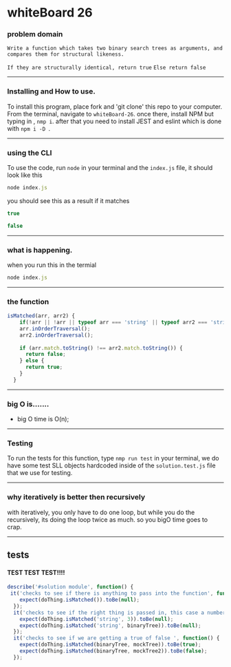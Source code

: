 
# whiteBoard 26


### problem domain

`Write a function which takes two binary search trees as arguments, and compares them for structural likeness.`

`If they are structurally identical, return true`
`Else return false`




---
### Installing and How to use.

To install this program, place fork and 'git clone' this repo to your computer. From the terminal, navigate to  `whiteBoard-26`. once there, install NPM but typing in , `nmp i`. after that you need to install JEST and eslint which is done with `npm i -D `. 

---
### using the CLI 

To use the code, run `node` in your terminal and the `index.js` file, it should look like this
```javascript
node index.js 
```
you should see this as a result if it matches

```javascript
true 
```
```javascript
false
```

---
### what is happening.
when you run this in the termial
```javascript
node index.js 
```
---
### the function

```javascript
isMatched(arr, arr2) {
    if(!arr || !arr || typeof arr === 'string' || typeof arr2 === 'string') return null;
    arr.inOrderTraversal();
    arr2.inOrderTraversal();
    
    if (arr.match.toString() !== arr2.match.toString()) {
      return false;
    } else {
      return true;
    }
  }
```
---
### big O is.......

* big O time is O(n);

---
### Testing

To run the tests for this function, type `nmp run test` in your terminal,
we do have some test SLL objects hardcoded inside of the `solution.test.js` file that we use for testing.

---
### why iteratively is better then recursively 
with iteratively, you only have to do one loop, but while you do the recursively, its doing the loop twice as much. so you bigO time goes to crap.

---
## tests

#### TEST TEST TEST!!!!

```javascript
describe('#solution module', function() {
 it('checks to see if there is anything to pass into the function', function() {
    expect(doThing.isMatched()).toBe(null);
  });
  it('checks to see if the right thing is passed in, this case a number', function() {
    expect(doThing.isMatched('string', 3)).toBe(null);
    expect(doThing.isMatched('string', binaryTree)).toBe(null);
  });
  it('checks to see if we are getting a true of false ', function() {
    expect(doThing.isMatched(binaryTree, mockTree)).toBe(true);
    expect(doThing.isMatched(binaryTree, mockTree2)).toBe(false);
  });
```


